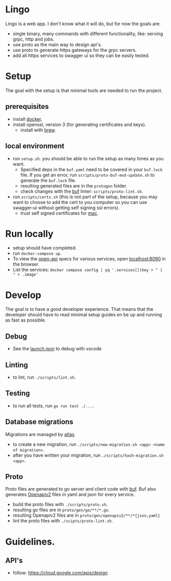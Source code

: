 # Lingo
Lingo is a web app. I don't know what it will do, but for now the goals are:
- single binary, many commands with different functionality, like: serving grpc, http and jobs.
- use proto as the main way to design api's.
- use proto to generate https gateways for the grpc servers.
- add all https services to swagger ui so they can be easily tested.

# Setup
The goal with the setup is that minimal tools are needed to run the project.

## prerequisites 
- install [docker](https://docs.docker.com/get-docker/).
- install openssl, version 3 (for generating certificates and keys).
  - install with [brew](https://formulae.brew.sh/formula/openssl@3.0).

## local environment
- run `setup.sh`. you should be able to run the setup as many times as you want.
  - Specified deps in the `buf.yaml` need to be covered in your `buf.lock` file. If you get an error, run `scripts/proto-buf-mod-update.sh` to generate the `buf.lock` file.
  - resulting generated files are in the `protogen` folder.
  - check changes with the [buf](https://buf.build/) linter: `scripts/proto-lint.sh`.
- run `scripts/certs.sh` (this is not part of the setup, because you may want to choose to add the cert to you computer so you can use swagger-ui without getting self signing ssl errors).
    - trust self signed certificates for [mac](https://tosbourn.com/getting-os-x-to-trust-self-signed-ssl-certificates/).

# Run locally
- setup should have completed.
- run `docker-compose up`.
- To view the [open-api](https://en.wikipedia.org/wiki/Open_API) specs for various services, open [localhost:8090](localhost:8090) in the browser.
- List the services: `docker compose config | yq '.services[]|key + " | " + .image'`

# Develop
The goal is to have a good developer experience. That means that the developer should have to read minimal setup guides en be up and running as fast as possible.

## Debug
- See the [launch.json](.vscode/launch.json) to debug with vscode

## Linting
- to lint, run `./scripts/lint.sh`.

## Testing
- to run all tests, run `go run test ./...`.

## Database migrations
Migrations are managed by [atlas](https://atlasgo.io).
- to create a new migration, run `./scripts/new-migration.sh <app> <name of migration>`.
- after you have written your migration, run `./scripts/hash-migration.sh <app>`.

## Proto
Proto files are generated to go server and client code with [buf](https://buf.build). 
Buf also generates [Openapiv2](https://swagger.io/specification/v2/) files in yaml and json for every service. 
- build the proto files with `./scripts/proto.sh`. 
- resulting go files are in `proto/gen/go/**/*.go`.
- resulting Openapiv2 files are in `proto/gen/openapiv2/**/*{json,yaml}`
- lint the proto files with `./scipts/proto-lint.sh`.

# Guidelines.

## API's
- follow: https://cloud.google.com/apis/design
